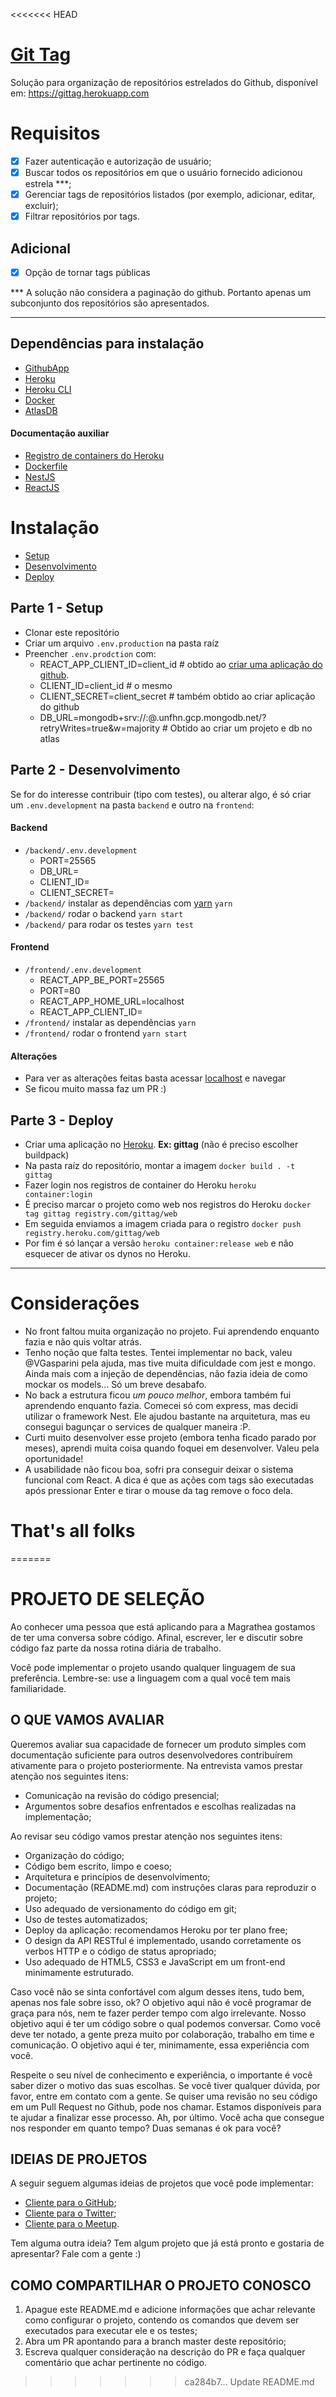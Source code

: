 <<<<<<< HEAD
# [Git Tag](https://gittag.herokuapp.com)
Solução para organização de repositórios estrelados do Github, disponível em: https://gittag.herokuapp.com

# Requisitos
- [x] Fazer autenticação e autorização de usuário;
- [x] Buscar todos os repositórios em que o usuário fornecido adicionou estrela ***;
- [x] Gerenciar tags de repositórios listados (por exemplo, adicionar, editar, excluir);
- [x] Filtrar repositórios por tags.
## Adicional
- [x] Opção de tornar tags públicas

*** A solução não considera a paginação do github. Portanto apenas um subconjunto dos repositórios são apresentados.

---

## Dependências para instalação
- [GithubApp](https://github.com/settings/applications/)
- [Heroku](herokuapp.com/) 
- [Heroku CLI](https://devcenter.heroku.com/articles/heroku-cli#download-and-install)
- [Docker](https://www.docker.com/) 
- [AtlasDB](https://www.mongodb.com/cloud/atlas)

#### Documentação auxiliar
- [Registro de containers do Heroku](https://devcenter.heroku.com/articles/container-registry-and-runtime)
- [Dockerfile](https://docs.docker.com/engine/reference/builder/)
- [NestJS](https://docs.nestjs.com/)
- [ReactJS](https://reactjs.org/docs/getting-started.html)

# Instalação
- [Setup](#parte-1---setup)
- [Desenvolvimento](#parte-2---desenvolvimento)
- [Deploy](#parte-3---deploy)

## Parte 1 - Setup
- Clonar este repositório
- Criar um arquivo `.env.production` na pasta raíz
- Preencher `.env.prodction` com:
  - REACT_APP_CLIENT_ID=client_id # obtido ao [criar uma aplicação do github](https://github.com/settings/applications/new).
  - CLIENT_ID=client_id # o mesmo 
  - CLIENT_SECRET=client_secret # também obtido ao criar aplicação do github
  - DB_URL=mongodb+srv://<username>:<password>@<project>.unfhn.gcp.mongodb.net/<dbname>?retryWrites=true&w=majority # Obtido ao criar um projeto e db no atlas

## Parte 2 - Desenvolvimento
Se for do interesse contribuir (tipo com testes), ou alterar algo, é só criar um `.env.development` na pasta `backend` e outro na `frontend`:

#### Backend
- `/backend/.env.development`
  - PORT=25565
  - DB_URL=
  - CLIENT_ID=
  - CLIENT_SECRET=
- `/backend/` instalar as dependências com [yarn](https://yarnpkg.com/)  `yarn`
- `/backend/` rodar o backend `yarn start`
- `/backend/` para rodar os testes `yarn test`

#### Frontend
- `/frontend/.env.development`
  - REACT_APP_BE_PORT=25565
  - PORT=80
  - REACT_APP_HOME_URL=localhost
  - REACT_APP_CLIENT_ID=
- `/frontend/` instalar as dependências `yarn`
- `/frontend/` rodar o frontend `yarn start`

#### Alterações
- Para ver as alterações feitas basta acessar [localhost](http://localhost) e navegar
- Se ficou muito massa faz um PR :)

## Parte 3 - Deploy
- Criar uma aplicação no [Heroku](herokuapp.com/). **Ex: gittag** (não é preciso escolher buildpack)
- Na pasta raíz do repositório, montar a imagem `docker build . -t gittag`
- Fazer login nos registros de container do Heroku `heroku container:login`
- É preciso marcar o projeto como web nos registros do Heroku `docker tag gittag registry.com/gittag/web`
- Em seguida enviamos a imagem criada para o registro `docker push registry.heroku.com/gittag/web`
- Por fim é só lançar a versão `heroku container:release web` e não esquecer de ativar os dynos no Heroku.

---

# Considerações
- No front faltou muita organização no projeto. Fui aprendendo enquanto fazia e não quis voltar atrás.
- Tenho noção que falta testes. Tentei implementar no back, valeu @VGasparini pela ajuda, mas tive muita dificuldade com jest e mongo. Ainda mais com a injeção de dependências, não fazia ideia de como mockar os models... Só um breve desabafo.
- No back a estrutura ficou *um pouco melhor*, embora também fui aprendendo enquanto fazia. Comecei só com express, mas decidi utilizar o framework Nest. Ele ajudou bastante na arquitetura, mas eu consegui bagunçar o services de qualquer maneira :P.
- Curti muito desenvolver esse projeto (embora tenha ficado parado por meses), aprendi muita coisa quando foquei em desenvolver. Valeu pela oportunidade!
- A usabilidade não ficou boa, sofri pra conseguir deixar o sistema funcional com React. A dica é que as ações com tags são executadas após pressionar Enter e tirar o mouse da tag remove o foco dela.

# That's all folks
=======
# PROJETO DE SELEÇÃO

Ao conhecer uma pessoa que está aplicando para a Magrathea gostamos de ter uma conversa sobre código. Afinal, escrever, ler e discutir sobre código faz parte da nossa rotina diária de trabalho.

Você pode implementar o projeto usando qualquer linguagem de sua preferência. Lembre-se: use a linguagem com a qual você tem mais familiaridade.

## O QUE VAMOS AVALIAR

Queremos avaliar sua capacidade de fornecer um produto simples com documentação suficiente para outros desenvolvedores contribuírem ativamente para o projeto posteriormente. Na entrevista vamos prestar atenção nos seguintes itens:

* Comunicação na revisão do código presencial;
* Argumentos sobre desafios enfrentados e escolhas realizadas na implementação;

Ao revisar seu código vamos prestar atenção nos seguintes itens:

* Organização do código;
* Código bem escrito, limpo e coeso;
* Arquitetura e princípios de desenvolvimento;
* Documentação (README.md) com instruções claras para reproduzir o projeto;
* Uso adequado de versionamento do código em git;
* Uso de testes automatizados;
* Deploy da aplicação: recomendamos Heroku por ter plano free;
* O design da API RESTful é implementado, usando corretamente os verbos HTTP e o código de status apropriado;
* Uso adequado de HTML5, CSS3 e JavaScript em um front-end minimamente estruturado.

Caso você não se sinta confortável com algum desses itens, tudo bem, apenas nos fale sobre isso, ok? O objetivo aqui não é você programar de graça para nós, nem te fazer perder tempo com algo irrelevante. Nosso objetivo aqui é ter um código sobre o qual podemos conversar. Como você deve ter notado, a gente preza muito por colaboração, trabalho em time e comunicação. O objetivo aqui é ter, minimamente, essa experiência com você.

Respeite o seu nível de conhecimento e experiência, o importante é você saber dizer o motivo das suas escolhas. Se você tiver qualquer dúvida, por favor, entre em contato com a gente. Se quiser uma revisão no seu código em um Pull Request no Github, pode nos chamar. Estamos disponíveis para te ajudar a finalizar esse processo.
Ah, por último. Você acha que consegue nos responder em quanto tempo? Duas semanas é ok para você?

## IDEIAS DE PROJETOS

A seguir seguem algumas ideias de projetos que você pode implementar:

* [Cliente para o GitHub](https://github.com/magrathealabs/template-projeto-selecao/blob/master/projects/GITHUB.md);
* [Cliente para o Twitter](https://github.com/magrathealabs/template-projeto-selecao/blob/master/projects/TWITTER.md);
* [Cliente para o Meetup](https://github.com/magrathealabs/template-projeto-selecao/blob/master/projects/MEETUP.md).

Tem alguma outra ideia? Tem algum projeto que já está pronto e gostaria de apresentar? Fale com a gente :)

## COMO COMPARTILHAR O PROJETO CONOSCO

1. Apague este README.md e adicione informações que achar relevante como configurar o projeto, contendo os comandos que devem ser executados para executar ele e os testes;
2. Abra um PR apontando para a branch master deste repositório;
3. Escreva qualquer consideração na descrição do PR e faça qualquer comentário que achar pertinente no código.
>>>>>>> ca284b7... Update README.md
